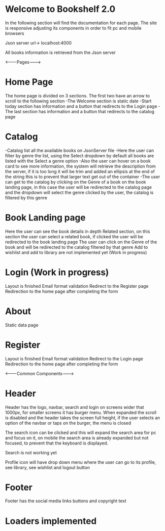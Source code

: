 # Welcome to Bookshelf 2.0

In the following section will find the documentation for each page.
The site is responsive adjusting its components in order to fit pc and mobile browsers

Json server url-> localhost:4000

All books information is retrieved from the Json server

<---Pages--->

# Home Page

The home page is divided on 3 sections. The first two have an arrow to scroll to the following section
-The Welcome section is static date
-Start today section has information and a button that redirects to the Login page
-The last section has information and a button that redirects to the catalog page

# Catalog

-Catalog list all the available books on JsonServer file
-Here the user can filter by genre the list, using the Select dropdown by default all books are listed with the Select a genre option
-Also the user can hover on a book card to see more information, the system will retrieve the description from the server, if it is too long it will be trim and added an ellipsis at the end of the string this is to prevent that larger text get out of the container
-The user can get to the catalog by clicking on the Genre of a book on the book landing page, in this case the user will be redirected to the catalog page and the dropdown will select the genre clicked by the user, the catalog is filtered by this genre

# Book Landing page

Here the user can see the book details in depth
Related section, on this section the user can select a related book, if clicked the user will be redirected to the book landing page
The user can click on the Genre of the book and will be redirected to the catalog filtered by that genre
Add to wishlist and add to library are not implemented yet (Work in progress)

# Login (Work in progress)

Layout is finished
Email format validation
Redirect to the Register page
Redirection to the home page after completing the form

# About

Static data page

# Register

Layout is finished
Email format validation
Redirect to the Login page
Redirection to the home page after completing the form

<---Common Components--->

# Header

Header has the logo, navbar, search and login on screens wider that 1000px, for smaller screens it has burger menu. When expanded the scroll is disabled and the header takes the screen full height, if the user selects an option of the navbar or taps on the burger, the menu is closed

The search icon can be clicked and this will expand the search area for pc and focus on it, on mobile the search area is already expanded but not focused, to prevent that the keyboard is displayed.

Search is not working yet

Profile icon will have drop down menu where the user can go to its profile, see library, see wishlist and logout button

# Footer

Footer has the social media links buttons and copyright text

# Loaders implemented
